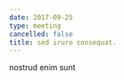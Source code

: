 ```yaml
---
date: 2017-09-25
type: meeting
cancelled: false
title: sed irure consequat.
---
```

nostrud enim sunt